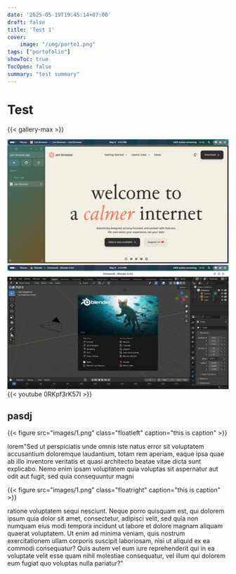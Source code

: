 ```yaml
---
date: '2025-05-19T19:45:14+07:00'
draft: false
title: 'Test 1'
cover:
    image: "/img/porto1.png"
tags: ["portofolio"]
showToc: true
TocOpen: false
summary: "test summary"
---
```

# Test

{{< gallery-max >}}

![test1](images/1.png)
![test2](images/2.png)
{{< youtube 0RKpf3rK57I >}}

## pasdj


{{< figure src="images/1.png" class="floatleft" caption="this is caption" >}}

lorem"Sed ut perspiciatis unde omnis iste natus error sit voluptatem accusantium doloremque laudantium, totam rem aperiam, eaque ipsa quae ab illo inventore veritatis et quasi architecto beatae vitae dicta sunt explicabo. Nemo enim ipsam voluptatem quia voluptas sit aspernatur aut odit aut fugit, sed quia consequuntur magni 

{{< figure src="images/1.png" class="floatright" caption="this is caption" >}}

ratione voluptatem sequi nesciunt. Neque porro quisquam est, qui dolorem ipsum quia dolor sit amet, consectetur, adipisci velit, sed quia non numquam eius modi tempora incidunt ut labore et dolore magnam aliquam quaerat voluptatem. Ut enim ad minima veniam, quis nostrum exercitationem ullam corporis suscipit laboriosam, nisi ut aliquid 
ex ea commodi consequatur? Quis autem vel eum iure reprehenderit qui in ea voluptate velit esse quam nihil molestiae consequatur, vel illum qui dolorem eum fugiat quo voluptas nulla pariatur?"



